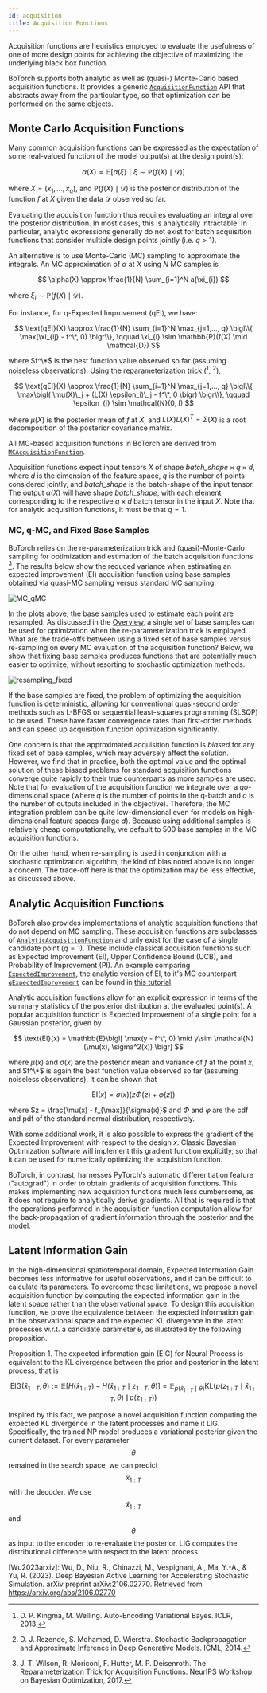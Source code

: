 ```yaml
---
id: acquisition
title: Acquisition Functions
---
```


Acquisition functions are heuristics employed to evaluate the usefulness of one
of more design points for achieving the objective of maximizing the underlying
black box function.

BoTorch supports both analytic as well as (quasi-) Monte-Carlo based acquisition
functions. It provides a generic
[`AcquisitionFunction`](../api/acquisition.html#acquisitionfunction) API that
abstracts away from the particular type, so that optimization can be performed
on the same objects.


## Monte Carlo Acquisition Functions

Many common acquisition functions can be expressed as the expectation of some
real-valued function of the model output(s) at the design point(s):

$$
\alpha(X) = \mathbb{E}\bigl[ a(\xi) \mid
  \xi \sim \mathbb{P}(f(X) \mid \mathcal{D}) \bigr]
$$

where $X = (x_1, \dotsc, x_q)$, and $\mathbb{P}(f(X) \mid \mathcal{D})$ is the
posterior distribution of the function $f$ at $X$ given the data $\mathcal{D}$
observed so far.

Evaluating the acquisition function thus requires evaluating an integral over
the posterior distribution. In most cases, this is analytically intractable. In
particular, analytic expressions generally do not exist for batch acquisition
functions that consider multiple design points jointly (i.e. $q > 1$).

An alternative is to use Monte-Carlo (MC) sampling to approximate the integrals.
An MC approximation of $\alpha$ at $X$ using $N$ MC samples is

$$ \alpha(X) \approx \frac{1}{N} \sum_{i=1}^N a(\xi_{i}) $$

where $\xi_i \sim \mathbb{P}(f(X) \mid \mathcal{D})$.

For instance, for q-Expected Improvement (qEI), we have:

$$
\text{qEI}(X) \approx \frac{1}{N} \sum_{i=1}^N \max_{j=1,..., q}
\bigl\\{ \max(\xi_{ij} - f^\*, 0) \bigr\\},
\qquad \xi_{i} \sim \mathbb{P}(f(X) \mid \mathcal{D})
$$

where $f^\*$ is the best function value observed so far (assuming noiseless
observations). Using the reparameterization trick ([^KingmaWelling2014],
[^Rezende2014]),

$$
\text{qEI}(X) \approx \frac{1}{N} \sum_{i=1}^N \max_{j=1,..., q}
\bigl\\{ \max\bigl( \mu(X)\_j + (L(X) \epsilon_i)\_j - f^\*, 0 \bigr) \bigr\\},
\qquad \epsilon_{i} \sim \mathcal{N}(0, I)
$$

where $\mu(X)$ is the posterior mean of $f$ at $X$, and $L(X)L(X)^T = \Sigma(X)$
is a root decomposition of the posterior covariance matrix.

All MC-based acquisition functions in BoTorch are derived from
[`MCAcquisitionFunction`](../api/acquisition.html#mcacquisitionfunction).

Acquisition functions expect input tensors $X$ of shape
$\textit{batch_shape} \times q \times d$, where $d$ is the dimension of the
feature space, $q$ is the number of points considered jointly, and
$\textit{batch_shape}$ is the batch-shape of the input tensor. The output
$\alpha(X)$ will have shape $\textit{batch_shape}$, with each element
corresponding to the respective $q \times d$ batch tensor in the input $X$.
Note that for analytic acquisition functions, it must be that $q=1$.

### MC, q-MC, and Fixed Base Samples

BoTorch relies on the re-parameterization trick and (quasi)-Monte-Carlo sampling
for optimization and estimation of the batch acquisition functions [^Wilson2017].
The results below show the reduced variance when estimating an expected
improvement (EI) acquisition function using base samples obtained via quasi-MC
sampling versus standard MC sampling.

![MC_qMC](assets/EI_MC_qMC.png)

In the plots above, the base samples used to estimate each point are resampled.
As discussed in the [Overview](./overview), a single set of base samples can be
used for optimization when the re-parameterization trick is employed. What are the
trade-offs between using a fixed set of base samples versus re-sampling on every
MC evaluation of the acquisition function? Below, we show that fixing base samples
produces functions that are potentially much easier to optimize, without resorting to
stochastic optimization methods.

![resampling_fixed](assets/EI_resampling_fixed.png)

If the base samples are fixed, the problem of optimizing the acquisition function
is deterministic, allowing for conventional quasi-second order methods such as
L-BFGS or sequential least-squares programming (SLSQP) to be used. These have
faster convergence rates than first-order methods and can speed up acquisition
function optimization significantly.

One concern is that the approximated acquisition function is *biased* for any
fixed set of base samples, which may adversely affect the solution. However, we
find that in practice, both the optimal value and the optimal solution of these
biased problems for standard acquisition functions converge quite rapidly to
their true counterparts as more samples are used. Note that for evaluation of
the acquisition function we integrate over a $qo$-dimensional space (where
$q$ is the number of points in the q-batch and $o$ is the number of outputs
included in the objective). Therefore, the MC integration problem can be quite
low-dimensional even for models on high-dimensional feature spaces (large $d$).
Because using additional samples is relatively cheap computationally,
we default to 500 base samples in the MC acquisition functions.

On the other hand, when re-sampling is used in conjunction with a stochastic
optimization algorithm, the kind of bias noted above is no longer a concern.
The trade-off here is that the optimization may be less effective, as discussed
above.


## Analytic Acquisition Functions

BoTorch also provides implementations of analytic acquisition functions that
do not depend on MC sampling. These acquisition functions are subclasses of
[`AnalyticAcquisitionFunction`](../api/acquisition.html#analyticacquisitionfunction)
and only exist for the case of a single candidate point ($q = 1$). These
include classical acquisition functions such as Expected Improvement (EI),
Upper Confidence Bound (UCB), and Probability of Improvement (PI). An example
comparing [`ExpectedImprovement`](../api/acquisition.html#expectedimprovement),
the analytic version of EI, to it's MC counterpart
[`qExpectedImprovement`](../api/acquisition.html#qexpectedimprovement)
can be found in
[this tutorial](../tutorials/compare_mc_analytic_acquisition).

Analytic acquisition functions allow for an explicit expression in terms of the
summary statistics of the posterior distribution at the evaluated point(s).
A popular acquisition function is Expected Improvement of a single point
for a Gaussian posterior, given by

$$ \text{EI}(x) = \mathbb{E}\bigl[
\max(y - f^\*, 0) \mid y\sim \mathcal{N}(\mu(x), \sigma^2(x))
\bigr] $$

where $\mu(x)$ and $\sigma(x)$ are the posterior mean and variance of $f$ at the
point $x$, and $f^\*$ is again the best function value observed so far (assuming
noiseless observations). It can be shown that

$$ \text{EI}(x) = \sigma(x) \bigl( z \Phi(z) + \varphi(z) \bigr)$$

where $z = \frac{\mu(x) - f_{\max}}{\sigma(x)}$ and $\Phi$ and $\varphi$ are
the cdf and pdf of the standard normal distribution, respectively.

With some additional work, it is also possible to express the gradient of
the Expected Improvement with respect to the design $x$. Classic Bayesian
Optimization software will implement this gradient function explicitly, so that
it can be used for numerically optimizing the acquisition function.

BoTorch, in contrast, harnesses PyTorch's automatic differentiation feature
("autograd") in order to obtain gradients of acquisition functions. This makes
implementing new acquisition functions much less cumbersome, as it does not
require to analytically derive gradients. All that is required is that the
operations performed in the acquisition function computation allow for the
back-propagation of gradient information through the posterior and the model.


[^KingmaWelling2014]: D. P. Kingma, M. Welling. Auto-Encoding Variational Bayes.
ICLR, 2013.

[^Rezende2014]: D. J. Rezende, S. Mohamed, D. Wierstra. Stochastic
Backpropagation and Approximate Inference in Deep Generative Models. ICML, 2014.

[^Wilson2017]: J. T. Wilson, R. Moriconi, F. Hutter, M. P. Deisenroth.
The Reparameterization Trick for Acquisition Functions. NeurIPS Workshop on
Bayesian Optimization, 2017.

## Latent Information Gain

In the high-dimensional spatiotemporal domain, Expected Information Gain becomes
less informative for useful observations, and it can be difficult to calculate
its parameters. To overcome these limitations, we propose a novel acquisition 
function by computing the expected information gain in the latent space rather
than the observational space. To design this acquisition function,
we prove the equivalence between the expected information gain
in the observational space and the expected KL divergence in the
latent processes w.r.t. a candidate parameter 𝜃, as illustrated by the
following proposition.

Proposition 1. The expected information gain (EIG) for Neural
Process is equivalent to the KL divergence between the prior and
posterior in the latent process, that is

$$ \text{EIG}(\hat{x}_{1:T}, \theta) := \mathbb{E} \left[ H(\hat{x}_{1:T}) - 
H(\hat{x}_{1:T} \mid z_{1:T}, \theta) \right] 
= \mathbb{E}_{p(\hat{x}_{1:T} \mid \theta)} 
\text{KL} \left( p(z_{1:T} \mid \hat{x}_{1:T}, \theta) \,\|\, p(z_{1:T}) \right)
$$


Inspired by this fact, we propose a novel acquisition function computing the 
expected KL divergence in the latent processes and name it LIG. Specifically, 
the trained NP model produces a variational posterior given the current dataset. 
For every parameter $$\theta$$ remained in the search space, we can predict 
$$\hat{x}_{1:T}$$ with the decoder. We use $$\hat{x}_{1:T}$$ and $$\theta$$ 
as input to the encoder to re-evaluate the posterior. LIG computes the 
distributional difference with respect to the latent process.

[Wu2023arxiv]:
   Wu, D., Niu, R., Chinazzi, M., Vespignani, A., Ma, Y.-A., & Yu, R. (2023).
   Deep Bayesian Active Learning for Accelerating Stochastic Simulation.
   arXiv preprint arXiv:2106.02770. Retrieved from https://arxiv.org/abs/2106.02770